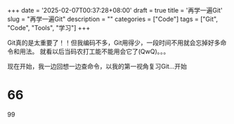 +++
date = '2025-02-07T00:37:28+08:00'
draft = true
title = '再学一遍Git'
slug = "再学一遍Git"
description = ""
categories = ["Code"]
tags = ["Git", "Code", "Tools", "学习"]
+++

Git真的是太重要了！！但我编码不多，Git用得少，一段时间不用就会忘掉好多命令和用法。
就看以后当码农打工能不能用会它了(QwQ)。。。

现在开始，我一边回想一边查命令，以我的第一视角复习Git...开始

# 66
99
